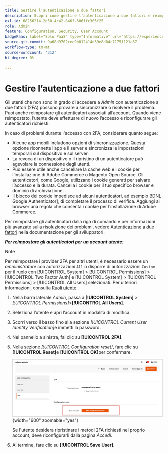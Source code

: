 ```yaml
---
title: Gestire l’autenticazione a due fattori
description: Scopri come gestire l’autenticazione a due fattori e reimpostare gli autenticatori per gli utenti Admin.
exl-id: 68256214-2d50-4c42-846f-306ffc305f25
role: Admin
feature: Configuration, Security, User Account
badgePaas: label="Solo PaaS" type="Informative" url="https://experienceleague.adobe.com/it/docs/commerce/user-guides/product-solutions" tooltip="Applicabile solo ai progetti Adobe Commerce on Cloud (infrastruttura PaaS gestita da Adobe) e ai progetti on-premise."
source-git-commit: 9a68d9702cec9b812414d39e8d04c71751121a37
workflow-type: tm+mt
source-wordcount: '312'
ht-degree: 0%

---
```


# Gestire l’autenticazione a due fattori

Gli utenti che non sono in grado di accedere a _Admin_ con autenticazione a due fattori (2FA) possono provare a sincronizzare o risolvere il problema. Puoi anche reimpostare gli autenticatori associati all’account. Quando viene reimpostato, l’utente deve effettuare di nuovo l’accesso e riconfigurare gli autenticatori richiesti.

In caso di problemi durante l&#39;accesso con 2FA, considerare quanto segue:

- Alcune app mobili includono opzioni di sincronizzazione. Questa opzione riconnette l’app e il server e sincronizza le impostazioni temporali sul dispositivo e sul server.
- La revoca di un dispositivo o il ripristino di un autenticatore può agevolare la connessione degli utenti.
- Può essere utile anche cancellare la cache web e i cookie per l’installazione di Adobe Commerce o Magento Open Source. Gli autenticatori, come Google, utilizzano i cookie generati per salvare l’accesso e la durata. Cancella i cookie per il tuo specifico browser e dominio di archiviazione.
- Il blocco dei cookie impedisce ad alcuni autenticatori, ad esempio [!DNL Google Authenticator], di completare il processo di verifica. Aggiungi al browser una regola che consenta i cookie per l’installazione di Adobe Commerce.

Per reimpostare gli autenticatori dalla riga di comando e per informazioni più avanzate sulla risoluzione dei problemi, vedere [Autenticazione a due fattori](https://developer.adobe.com/commerce/testing/functional-testing-framework/two-factor-authentication/) nella documentazione per gli sviluppatori.

**_Per reimpostare gli autenticatori per un account utente:_**

>[!NOTE]
>
>Per reimpostare i provider 2FA per altri utenti, è necessario essere un _amministratore_ con autorizzazioni `All` o disporre di autorizzazioni `Custom` per il ruolo con [!UICONTROL System] > [!UICONTROL Permissions] > [!UICONTROL Two Factor Auth] e [!UICONTROL System] > [!UICONTROL Permissions] > [!UICONTROL All Users] selezionati. Per ulteriori informazioni, consulta [Ruoli utente](permissions-user-roles.md).

1. Nella barra laterale _Admin_, passa a **[!UICONTROL System]** > _[!UICONTROL Permissions]_>**[!UICONTROL All Users]**.

1. Seleziona l’utente e apri l’account in modalità di modifica.

1. Scorri verso il basso fino alla sezione _[!UICONTROL Current User Identity Verification]_&#x200B;e immetti la password.

1. Nel pannello a sinistra, fai clic su **[!UICONTROL 2FA]**.

1. Nella sezione _[!UICONTROL Configuration reset]_, fare clic su **[!UICONTROL Reset]**&#x200B;e **[!UICONTROL OK]**&#x200B;per confermare.

   ![Account utente - abilita 2FA](./assets/admin-2fa-config-reset-providers.png){width="600" zoomable="yes"}

   Se l&#39;utente desidera ripristinare i metodi 2FA richiesti nel proprio account, deve riconfigurarli dalla pagina _Accedi_.

1. Al termine, fare clic su **[!UICONTROL Save User]**.
